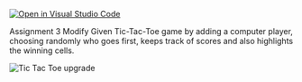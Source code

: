 [![Open in Visual Studio Code](https://classroom.github.com/assets/open-in-vscode-c66648af7eb3fe8bc4f294546bfd86ef473780cde1dea487d3c4ff354943c9ae.svg)](https://classroom.github.com/online_ide?assignment_repo_id=10081433&assignment_repo_type=AssignmentRepo)

Assignment 3 
Modify Given Tic-Tac-Toe game by adding a computer player, choosing randomly who goes first, keeps track of scores and also highlights the winning cells.

![Tic Tac Toe upgrade](https://github.com/cop4808-spring-2023-fullstack-web/cop4808-git-and-github-fundamentals-mchowdhury2020/blob/main/calculator%20upgrade.gif)